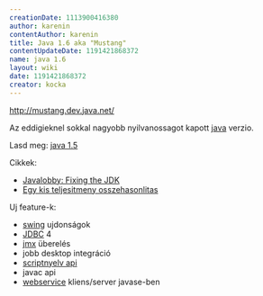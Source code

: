 ```yaml
---
creationDate: 1113900416380 
author: karenin 
contentAuthor: karenin 
title: Java 1.6 aka "Mustang" 
contentUpdateDate: 1191421868372 
name: java 1.6 
layout: wiki 
date: 1191421868372 
creator: kocka 
---
```

http://mustang.dev.java.net/

Az eddigieknel sokkal nagyobb nyilvanossagot kapott [java](java.html) verzio.

Lasd meg: [java 1.5](java%201.5.html)

Cikkek:

*   [Javalobby: Fixing the JDK](http://www.javalobby.org/articles/fixing-the-jdk/)
*   [Egy kis teljesitmeny osszehasonlitas](http://jroller.com/page/dgilbert?entry=is_java_se_1_6)



Uj feature-k:
*   [swing](Swing.html) ujdonságok
*   [JDBC](JDBC.html) 4
*   [jmx](JMX.html) überelés
*   jobb desktop integráció
*   [scriptnyelv api](Scripting%20API.html)
*   javac api
*   [webservice](WebServices.html) kliens/server javase-ben

 


